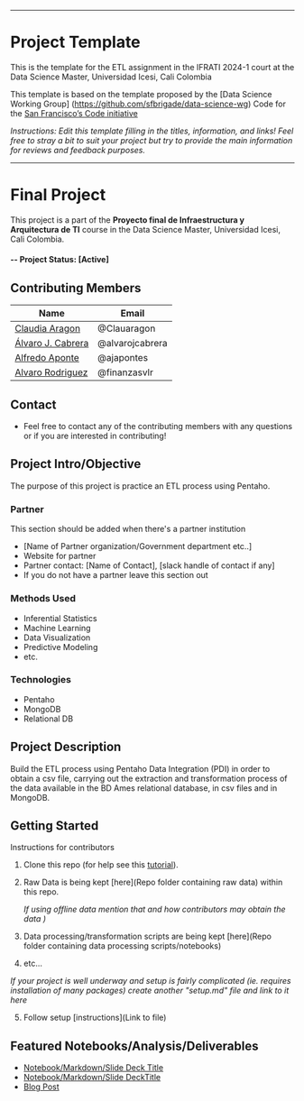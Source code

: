 ____________________________________________________________________________________


# Project Template
This is the template for the ETL assignment in the IFRATI 2024-1 court at the Data Science Master, Universidad Icesi, Cali Colombia

This template is based on the template proposed by the [Data Science Working Group] (https://github.com/sfbrigade/data-science-wg) Code for the [San Francisco’s Code initiative](https://github.com/sfbrigade/data-science-wg) 

*Instructions: Edit this template filling in the titles, information, and links! Feel free to stray a bit to suit your project but try to provide the main information for reviews and feedback purposes.*

____________________________________________________________________________________

# Final Project
This project is a part of the  **Proyecto final de Infraestructura y Arquitectura de TI** course in the Data Science Master, Universidad Icesi, Cali Colombia. 

#### -- Project Status: [Active]

## Contributing Members

|Name     |  Email   | 
|---------|-----------------|
|[Claudia Aragon](https://github.com/Clauaragon)| @Clauaragon       |
|[Álvaro J. Cabrera](https://github.com/alvarojcabrera)| @alvarojcabrera   |
|[Alfredo Aponte](https://github.com/ajapontes) |     @ajapontes    |
|[Alvaro Rodriguez](https://github.com/finanzasvlr) |     @finanzasvlr    |


## Contact
* Feel free to contact any of the contributing members with any questions or if you are interested in contributing!


## Project Intro/Objective
The purpose of this project is practice an ETL process using Pentaho.

### Partner
This section should be added when there's a partner institution 
* [Name of Partner organization/Government department etc..]
* Website for partner
* Partner contact: [Name of Contact], [slack handle of contact if any]
* If you do not have a partner leave this section out

### Methods Used
* Inferential Statistics
* Machine Learning
* Data Visualization
* Predictive Modeling
* etc.

### Technologies
* Pentaho 
* MongoDB
* Relational DB

## Project Description
Build the ETL process using Pentaho Data Integration (PDI) in order to obtain a csv file, carrying out the extraction and transformation process of the data available in the BD Ames relational database, in csv files and in MongoDB.

## Getting Started
Instructions for contributors
1. Clone this repo (for help see this [tutorial](https://help.github.com/articles/cloning-a-repository/)).
2. Raw Data is being kept [here](Repo folder containing raw data) within this repo.

    *If using offline data mention that and how contributors may obtain the data )*
    
3. Data processing/transformation scripts are being kept [here](Repo folder containing data processing scripts/notebooks)
4. etc...

*If your project is well underway and setup is fairly complicated (ie. requires installation of many packages) create another "setup.md" file and link to it here*  

5. Follow setup [instructions](Link to file)

## Featured Notebooks/Analysis/Deliverables
* [Notebook/Markdown/Slide Deck Title](link)
* [Notebook/Markdown/Slide DeckTitle](link)
* [Blog Post](link)


